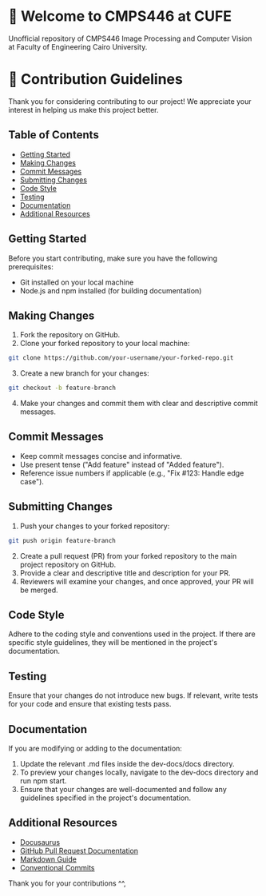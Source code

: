 # 👋 Welcome to CMPS446 at CUFE
Unofficial repository of CMPS446 Image Processing and Computer Vision at Faculty of Engineering Cairo University.

# 🔧 Contribution Guidelines

Thank you for considering contributing to our project! We appreciate your interest in helping us make this project better.

## Table of Contents

- [Getting Started](#getting-started)
- [Making Changes](#making-changes)
- [Commit Messages](#commit-messages)
- [Submitting Changes](#submitting-changes)
- [Code Style](#code-style)
- [Testing](#testing)
- [Documentation](#documentation)
- [Additional Resources](#additional-resources)

## Getting Started

Before you start contributing, make sure you have the following prerequisites:

- Git installed on your local machine
- Node.js and npm installed (for building documentation)

## Making Changes

1. Fork the repository on GitHub.
2. Clone your forked repository to your local machine:
```bash
git clone https://github.com/your-username/your-forked-repo.git
```
3. Create a new branch for your changes:
```bash
git checkout -b feature-branch
```
4. Make your changes and commit them with clear and descriptive commit messages.

## Commit Messages
- Keep commit messages concise and informative.
- Use present tense ("Add feature" instead of "Added feature").
- Reference issue numbers if applicable (e.g., "Fix #123: Handle edge case").

## Submitting Changes
1. Push your changes to your forked repository:
```bash
git push origin feature-branch
```
2. Create a pull request (PR) from your forked repository to the main project repository on GitHub.
3. Provide a clear and descriptive title and description for your PR.
4. Reviewers will examine your changes, and once approved, your PR will be merged.

## Code Style
Adhere to the coding style and conventions used in the project. If there are specific style guidelines, they will be mentioned in the project's documentation.

## Testing
Ensure that your changes do not introduce new bugs. If relevant, write tests for your code and ensure that existing tests pass.

## Documentation
If you are modifying or adding to the documentation:
1. Update the relevant .md files inside the dev-docs/docs directory.
2. To preview your changes locally, navigate to the dev-docs directory and run npm start.
3. Ensure that your changes are well-documented and follow any guidelines specified in the project's documentation.

## Additional Resources
- [Docusaurus](https://docusaurus.io/)
- [GitHub Pull Request Documentation](https://docs.github.com/en/pull-requests/collaborating-with-pull-requests/proposing-changes-to-your-work-with-pull-requests/about-pull-requests)
- [Markdown Guide](https://www.markdownguide.org/extended-syntax/)
- [Conventional Commits](https://www.conventionalcommits.org/en/v1.0.0/)

Thank you for your contributions ^^,
